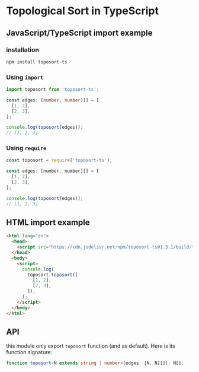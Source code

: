 # Topological Sort in TypeScript

## JavaScript/TypeScript import example

### installation

```bash
npm install toposort-ts
```

### Using `import`

```typescript
import toposort from 'toposort-ts';

const edges: [number, number][] = [
  [1, 2],
  [2, 3],
];

console.log(toposort(edges));
// [1, 2, 3]
```

### Using `require`

```javascript
const toposort = require('toposort-ts');

const edges: [number, number][] = [
  [1, 2],
  [2, 3],
];

console.log(toposort(edges));
// [1, 2, 3]
```

## HTML import example

```html
<html lang="en">
  <head>
    <script src="https://cdn.jsdelivr.net/npm/toposort-ts@1.3.1/build/toposort.min.js"></script>
  </head>
  <body>
    <script>
      console.log(
        toposort.toposort([
          [1, 2],
          [2, 3],
        ]),
      );
    </script>
  </body>
</html>
```

## API

this module only export `toposort` function (and as default). Here is its
function signature:

```typescript
function toposort<N extends string | number>(edges: [N, N][]): N[];
```

